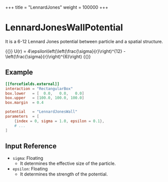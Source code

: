 +++
title = "LennardJones"
weight = 100000
+++

# LennardJonesWallPotential

It is a 6-12 Lennard Jones potential between particle and a spatial structure.

{{<katex display>}}
U(r) = 4\epsilon\left(\left(\frac{\sigma}{r}\right)^{12} - \left(\frac{\sigma}{r}\right)^{6}\right)
{{</katex>}}

## Example

```toml
[[forcefields.external]]
interaction = "RectangularBox"
box.lower   = [  0.0,   0.0,   0.0]
box.upper   = [100.0, 100.0, 100.0]
box.margin  = 0.4

potential   = "LennardJonesWall"
parameters  = [
    {index = 0, sigma = 1.0, epsilon = 0.1},
    # ...
]
```

## Input Reference

- `sigma`: Floating
  - It determines the effective size of the particle.
- `epsilon`: Floating
  - It determines the strength of the potential.
